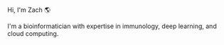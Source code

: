 Hi, I'm Zach 🌎

I'm a bioinformatician with expertise in immunology, deep learning, and cloud computing.
